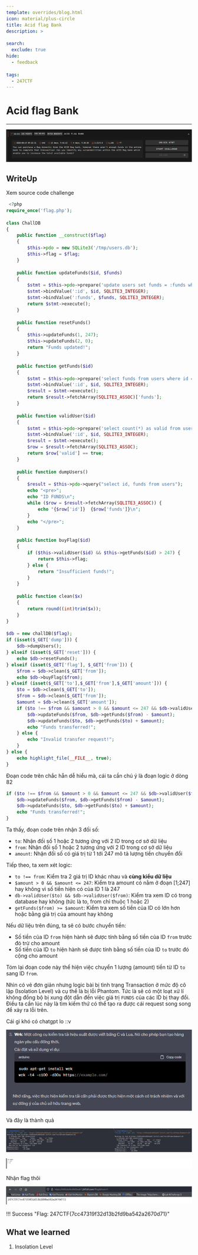 ```yaml
---
template: overrides/blog.html
icon: material/plus-circle
title: Acid flag Bank
description: >
  
search:
  exclude: true
hide:
  - feedback

tags:
  - 247CTF
---
```


# __Acid flag Bank__

---

![Challenge](image.png)

## __WriteUp__

Xem source code challenge

```php title="Source code" linenums="1" hl_lines="82"
 <?php
require_once('flag.php');

class ChallDB
{
    public function __construct($flag)
    {
        $this->pdo = new SQLite3('/tmp/users.db');
        $this->flag = $flag;
    }
 
    public function updateFunds($id, $funds)
    {
        $stmt = $this->pdo->prepare('update users set funds = :funds where id = :id');
        $stmt->bindValue(':id', $id, SQLITE3_INTEGER);
        $stmt->bindValue(':funds', $funds, SQLITE3_INTEGER);
        return $stmt->execute();
    }

    public function resetFunds()
    {
        $this->updateFunds(1, 247);
        $this->updateFunds(2, 0);
        return "Funds updated!";
    }

    public function getFunds($id)
    {
        $stmt = $this->pdo->prepare('select funds from users where id = :id');
        $stmt->bindValue(':id', $id, SQLITE3_INTEGER);
        $result = $stmt->execute();
        return $result->fetchArray(SQLITE3_ASSOC)['funds'];
    }

    public function validUser($id)
    {
        $stmt = $this->pdo->prepare('select count(*) as valid from users where id = :id');
        $stmt->bindValue(':id', $id, SQLITE3_INTEGER);
        $result = $stmt->execute();
        $row = $result->fetchArray(SQLITE3_ASSOC);
        return $row['valid'] == true;
    }

    public function dumpUsers()
    {
        $result = $this->pdo->query("select id, funds from users");
        echo "<pre>";
        echo "ID FUNDS\n";
        while ($row = $result->fetchArray(SQLITE3_ASSOC)) {
            echo "{$row['id']}  {$row['funds']}\n";
        }
        echo "</pre>";
    }

    public function buyFlag($id)
    {
        if ($this->validUser($id) && $this->getFunds($id) > 247) {
            return $this->flag;
        } else {
            return "Insufficient funds!";
        }
    }

    public function clean($x)
    {
        return round((int)trim($x));
    }
}

$db = new challDB($flag);
if (isset($_GET['dump'])) {
    $db->dumpUsers();
} elseif (isset($_GET['reset'])) {
    echo $db->resetFunds();
} elseif (isset($_GET['flag'], $_GET['from'])) {
    $from = $db->clean($_GET['from']);
    echo $db->buyFlag($from);
} elseif (isset($_GET['to'],$_GET['from'],$_GET['amount'])) {
    $to = $db->clean($_GET['to']);
    $from = $db->clean($_GET['from']);
    $amount = $db->clean($_GET['amount']);
    if ($to !== $from && $amount > 0 && $amount <= 247 && $db->validUser($to) && $db->validUser($from) && $db->getFunds($from) >= $amount) {
        $db->updateFunds($from, $db->getFunds($from) - $amount);
        $db->updateFunds($to, $db->getFunds($to) + $amount);
        echo "Funds transferred!";
    } else {
        echo "Invalid transfer request!";
    }
} else {
    echo highlight_file(__FILE__, true);
}
```

Đoạn code trên chắc hẵn dễ hiểu mà, cái ta cần chú ý là đoạn logic ở dòng 82

```php
if ($to !== $from && $amount > 0 && $amount <= 247 && $db->validUser($to) && $db->validUser($from) && $db->getFunds($from) >= $amount) {
    $db->updateFunds($from, $db->getFunds($from) - $amount);
    $db->updateFunds($to, $db->getFunds($to) + $amount);
    echo "Funds transferred!";
}
```

Ta thấy, đoạn code trên nhận 3 đối số:

- `to`: Nhận đối số 1 hoặc 2 tương ứng với 2 ID trong cơ sở dữ liệu
- `from`: Nhận đối số 1 hoặc 2 tương ứng với 2 ID trong cơ sở dữ liệu
- `amount`: Nhận đối số có giá trị từ 1 tới 247 mô tả lượng tiền chuyển đổi

Tiếp theo, ta xem xét logic:

- `to !== from`: Kiểm tra 2 giá trị ID khác nhau và __cùng kiểu dữ liệu__
- `$amount > 0 && $amount <= 247`: Kiểm tra amount có nằm ở đoạn [1;247] hay không vì số tiền hiện có của ID 1 là 247
- `db->validUser($to) && $db->validUser($from)`: Kiểm tra xem ID có trong database hay không (tức là to, from chỉ thuộc 1 hoặc 2)
- `getFunds($from) >= $amount`: Kiểm tra xem số tiền của ID có lớn hơn hoặc bằng giá trị của amount hay không

Nếu dữ liệu trên đúng, ta sẽ có bước chuyển tiền:

- Số tiền của ID `from` hiện hành sẽ được tính bằng số tiền của ID `from` trước đó trừ cho amount
- Số tiền của ID `to` hiện hành sẽ được tính bằng số tiền của ID `to` trước đó cộng cho amount

Tóm lại đoạn code này thể hiện việc chuyển 1 lượng (amount) tiền từ ID `to` sang ID `from`.

Nhìn có vẻ đơn giản nhưng logic bài bị tình trạng Transaction ở mức độ cô lập (Isolation Level) và cụ thể là bị lỗi Phantom. Tức là sẽ có một loạt xử lí không đồng bộ bị xung đột dẫn đến việc giá trị `FUNDS` của các ID bị thay đổi. Điều ta cần lúc này là tìm kiếm thứ có thể tạo ra được cái request song song để xảy ra lỗi trên.

Cái gì khó có chatgpt lo ::v

![Wrk](image-1.png)

Và đây là thành quả

![Hoàn thành việc xử lý](image-2.png)

![Giá trị funds đã được tăng lên](image-3.png)

Nhận flag thôi

![Flag](image-4.png)

!!! Success "Flag: 247CTF{7cc47319f32d13b2fd9ba542a2670d71}"

## __What we learned__

1. Insolation Level